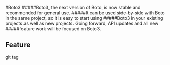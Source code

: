#Boto3
#####Boto3, the next version of Boto, is now stable and recommended for general use.
#####It can be used side-by-side with Boto in the same project, so it is easy to start using
#####Boto3 in your existing projects as well as new projects. Going forward, API updates and all new
#####feature work will be focused on Boto3.

## Feature

git tag <tagname>
